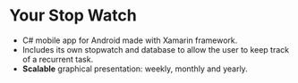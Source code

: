 # Your Stop Watch

*	C# mobile app for Android made with Xamarin framework.
*	Includes its own stopwatch and database to allow the user to keep track of a recurrent task.
*	**Scalable** graphical presentation: weekly, monthly and yearly.
